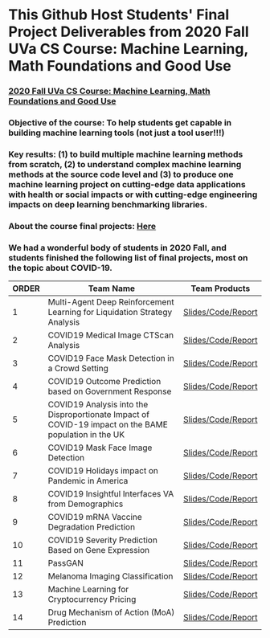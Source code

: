 # This Github Host Students' Final Project Deliverables from 2020 Fall UVa CS Course: Machine Learning, Math Foundations and Good Use

### [2020 Fall UVa CS Course: Machine Learning, Math Foundations and Good Use](https://qiyanjun.github.io/2020f-UVA-CS-MachineLearningDeep//About/)

### Objective of the course: To help students get capable in building machine learning tools (not just a tool user!!!) 
### Key results: (1) to build multiple machine learning methods from scratch, (2) to understand complex machine learning methods at the source code level and (3) to produce one machine learning project on cutting-edge data applications with health or social impacts or with cutting-edge engineering impacts on deep learning benchmarking libraries.


### About the course final projects: [Here](https://qiyanjun.github.io/2020f-UVA-CS-MachineLearningDeep//Assignments/)

### We had a wonderful body of students in 2020 Fall, and students finished the following list of final projects, most on the topic about COVID-19. 


|ORDER|Team Name                                                                                    |Team Products               |
|-----|---------------------------------------------------------------------------------------------|-----------------------------|
|1    |Multi-Agent Deep Reinforcement Learning for Liquidation Strategy Analysis                    |[Slides/Code/Report](https://github.com/Qdata4Capstone/machine-learning20f-learning4good-projects/tree/master/Multi-agentRLLiquidation_WangYiJie)                        |
|2    |COVID19 Medical Image CTScan Analysis                        |[Slides/Code/Report](https://github.com/Qdata4Capstone/machine-learning20f-learning4good-projects/tree/master/COVID_ScanPrediction_RenTiancheng_SunYuchen_WangYanwen)     |
|3    |COVID19 Face Mask Detection in a Crowd Setting                               | [Slides/Code/Report](https://github.com/Qdata4Capstone/machine-learning20f-learning4good-projects/tree/master/COVID_Face%20Mask%20Detection%20in%20Crowd_PetersonWilliam_Garimella_Taylor)           |
|4    |COVID19 Outcome Prediction based on Government Response                     |[Slides/Code/Report](https://github.com/Qdata4Capstone/machine-learning20f-learning4good-projects/tree/master/COVID_timeseries_BrowerDozier)               |
|5    |COVID19 Analysis into the Disproportionate Impact of COVID-19 impact on the BAME population in the UK| [Slides/Code/Report](https://github.com/Qdata4Capstone/machine-learning20f-learning4good-projects/tree/master/COVID_DisprBAME_Gangal_Isha_WangZetao)  |
|6    |COVID19 Mask Face Image Detection                                               | [Slides/Code/Report]()         |
|7   |COVID19 Holidays impact on  Pandemic in America           | [Slides/Code/Report](https://github.com/Qdata4Capstone/machine-learning20f-learning4good-projects/tree/master/COVID_ForecastingPandemic%20in%20America_Lang_Allen)                     |
|8   |COVID19 Insightful Interfaces VA from Demographics         | [Slides/Code/Report](https://github.com/Qdata4Capstone/machine-learning20f-learning4good-projects/tree/master/COVID_VAcasePrediction_Insightful%20Interfaces_Bevara-Saiteja-Yelisetty-ZhangWilliam)         
|9   |COVID19 mRNA Vaccine Degradation Prediction             | [Slides/Code/Report](https://github.com/Qdata4Capstone/machine-learning20f-learning4good-projects/blob/master/COVID_mRNA%20Degradation%20Prediction_RafiqNoor_JPan/Final%20Project%20Report.pdf)                 |
|10   |COVID19 Severity Prediction Based on Gene Expression      | [Slides/Code/Report](https://github.com/Qdata4Capstone/machine-learning20f-learning4good-projects/tree/master/COVID_GeneExpressionSeverity_CullenTucker_EmilyBuckley_Julia%20Pasco-Anderson_ZackThomas) |
|11    |PassGAN                 | [Slides/Code/Report](https://github.com/Qdata4Capstone/machine-learning20f-learning4good-projects/tree/master/PassGAN_Bapat-Barmak-Benton-Vijayakumar) |
|12    |Melanoma Imaging Classification         |[Slides/Code/Report](https://github.com/Qdata4Capstone/machine-learning20f-learning4good-projects/tree/master/DL4MelanomaClassification_Akhtar_Faruqi_Sarnaik)       |
|13   |Machine Learning for Cryptocurrency Pricing         | [Slides/Code/Report](https://github.com/Qdata4Capstone/machine-learning20f-learning4good-projects/tree/master/ML4Cryptocurrency%20Pricing_NickHayeckNijatKhanbabayev)                |
|14   |Drug Mechanism of Action (MoA) Prediction         | [Slides/Code/Report](https://github.com/Qdata4Capstone/machine-learning20f-learning4good-projects/tree/master/Drug%20Mechanisms_Sammy)                 |
